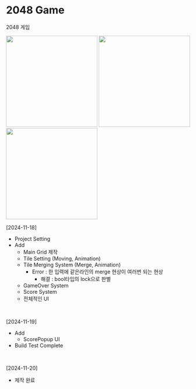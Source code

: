 # 2048 Game
2048 게임

<img src="https://github.com/user-attachments/assets/2b441384-75b3-4573-bfa7-4f1e69de0125" width="250"></img>
<img src="https://github.com/user-attachments/assets/785acccd-2ff3-463d-a451-9730e9d1f9f2" width="250"></img>
<img src="https://github.com/user-attachments/assets/0fb15c14-b487-40f6-aeda-ca821a1c5ecc" width="250"></img>
</br>

[2024-11-18]
- Project Setting
- Add
  - Main Grid 제작
  - Tile Setting (Moving, Animation)
  - Tile Merging System (Merge, Animation)
    - Error : 한 입력에 같은라인의 merge 현상이 여러번 되는 현상
      - 해결 : bool타입의 lock으로 판별
  - GameOver System
  - Score System
  - 전체적인 UI
</br>

[2024-11-19]
- Add
  - ScorePopup UI
- Build Test Complete
</br>

[2024-11-20]
- 제작 완료
</br>
